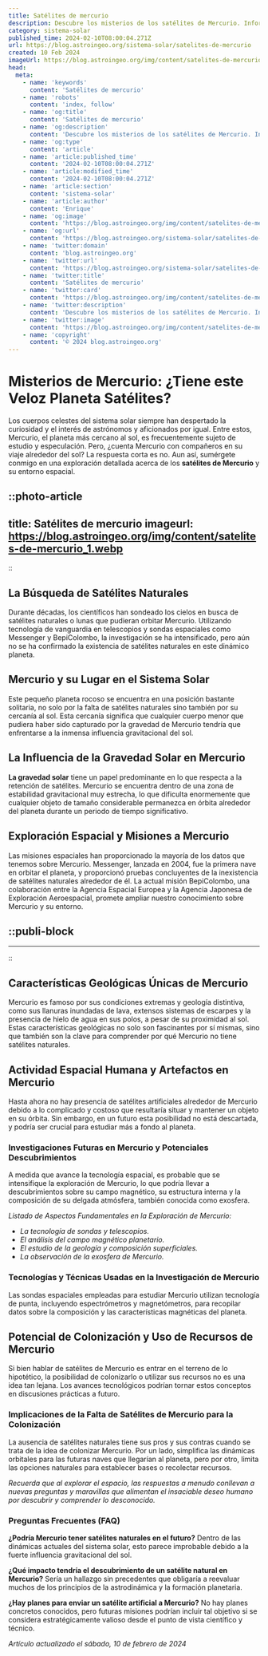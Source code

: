 ```yaml
---
title: Satélites de mercurio
description: Descubre los misterios de los satélites de Mercurio. Información actualizada y detallada para aficionados y expertos en astronomía.
category: sistema-solar
published_time: 2024-02-10T08:00:04.271Z
url: https://blog.astroingeo.org/sistema-solar/satelites-de-mercurio
created: 10 Feb 2024
imageUrl: https://blog.astroingeo.org/img/content/satelites-de-mercurio_1.webp
head:
  meta:
    - name: 'keywords'
      content: 'Satélites de mercurio'
    - name: 'robots'
      content: 'index, follow'
    - name: 'og:title'
      content: 'Satélites de mercurio'
    - name: 'og:description'
      content: 'Descubre los misterios de los satélites de Mercurio. Información actualizada y detallada para aficionados y expertos en astronomía.'
    - name: 'og:type'
      content: 'article'
    - name: 'article:published_time'
      content: '2024-02-10T08:00:04.271Z'
    - name: 'article:modified_time'
      content: '2024-02-10T08:00:04.271Z'
    - name: 'article:section'
      content: 'sistema-solar'
    - name: 'article:author'
      content: 'Enrique'
    - name: 'og:image'
      content: 'https://blog.astroingeo.org/img/content/satelites-de-mercurio_1.webp'
    - name: 'og:url'
      content: 'https://blog.astroingeo.org/sistema-solar/satelites-de-mercurio'
    - name: 'twitter:domain'
      content: 'blog.astroingeo.org'
    - name: 'twitter:url'
      content: 'https://blog.astroingeo.org/sistema-solar/satelites-de-mercurio'
    - name: 'twitter:title'
      content: 'Satélites de mercurio'
    - name: 'twitter:card'
      content: 'https://blog.astroingeo.org/img/content/satelites-de-mercurio_1.webp'
    - name: 'twitter:description'
      content: 'Descubre los misterios de los satélites de Mercurio. Información actualizada y detallada para aficionados y expertos en astronomía.'
    - name: 'twitter:image'
      content: 'https://blog.astroingeo.org/img/content/satelites-de-mercurio_1.webp'
    - name: 'copyright'
      content: '© 2024 blog.astroingeo.org'
---
```

# Misterios de Mercurio: ¿Tiene este Veloz Planeta Satélites?

Los cuerpos celestes del sistema solar siempre han despertado la curiosidad y el interés de astrónomos y aficionados por igual. Entre estos, Mercurio, el planeta más cercano al sol, es frecuentemente sujeto de estudio y especulación. Pero, ¿cuenta Mercurio con compañeros en su viaje alrededor del sol? La respuesta corta es no. Aun así, sumérgete conmigo en una exploración detallada acerca de los **satélites de Mercurio** y su entorno espacial.


::photo-article
---
title: Satélites de mercurio
imageurl: https://blog.astroingeo.org/img/content/satelites-de-mercurio_1.webp
---
::


## La Búsqueda de Satélites Naturales

Durante décadas, los científicos han sondeado los cielos en busca de satélites naturales o lunas que pudieran orbitar Mercurio. Utilizando tecnología de vanguardia en telescopios y sondas espaciales como Messenger y BepiColombo, la investigación se ha intensificado, pero aún no se ha confirmado la existencia de satélites naturales en este dinámico planeta.

## Mercurio y su Lugar en el Sistema Solar

Este pequeño planeta rocoso se encuentra en una posición bastante solitaria, no solo por la falta de satélites naturales sino también por su cercanía al sol. Esta cercanía significa que cualquier cuerpo menor que pudiera haber sido capturado por la gravedad de Mercurio tendría que enfrentarse a la inmensa influencia gravitacional del sol.

## La Influencia de la Gravedad Solar en Mercurio

**La gravedad solar** tiene un papel predominante en lo que respecta a la retención de satélites. Mercurio se encuentra dentro de una zona de estabilidad gravitacional muy estrecha, lo que dificulta enormemente que cualquier objeto de tamaño considerable permanezca en órbita alrededor del planeta durante un periodo de tiempo significativo.

## Exploración Espacial y Misiones a Mercurio

Las misiones espaciales han proporcionado la mayoría de los datos que tenemos sobre Mercurio. Messenger, lanzada en 2004, fue la primera nave en orbitar el planeta, y proporcionó pruebas concluyentes de la inexistencia de satélites naturales alrededor de él. La actual misión BepiColombo, una colaboración entre la Agencia Espacial Europea y la Agencia Japonesa de Exploración Aeroespacial, promete ampliar nuestro conocimiento sobre Mercurio y su entorno.


  ::publi-block
  ---
  ---
  ::
  
  
## Características Geológicas Únicas de Mercurio

Mercurio es famoso por sus condiciones extremas y geología distintiva, como sus llanuras inundadas de lava, extensos sistemas de escarpes y la presencia de hielo de agua en sus polos, a pesar de su proximidad al sol. Estas características geológicas no solo son fascinantes por sí mismas, sino que también son la clave para comprender por qué Mercurio no tiene satélites naturales.

## Actividad Espacial Humana y Artefactos en Mercurio

Hasta ahora no hay presencia de satélites artificiales alrededor de Mercurio debido a lo complicado y costoso que resultaría situar y mantener un objeto en su órbita. Sin embargo, en un futuro esta posibilidad no está descartada, y podría ser crucial para estudiar más a fondo al planeta.

### Investigaciones Futuras en Mercurio y Potenciales Descubrimientos

A medida que avance la tecnología espacial, es probable que se intensifique la exploración de Mercurio, lo que podría llevar a descubrimientos sobre su campo magnético, su estructura interna y la composición de su delgada atmósfera, también conocida como exosfera.

*Listado de Aspectos Fundamentales en la Exploración de Mercurio:*
- *La tecnología de sondas y telescopios.*
- *El análisis del campo magnético planetario.*
- *El estudio de la geología y composición superficiales.*
- *La observación de la exosfera de Mercurio.*

### Tecnologías y Técnicas Usadas en la Investigación de Mercurio

Las sondas espaciales empleadas para estudiar Mercurio utilizan tecnología de punta, incluyendo espectrómetros y magnetómetros, para recopilar datos sobre la composición y las características magnéticas del planeta.

## Potencial de Colonización y Uso de Recursos de Mercurio

Si bien hablar de satélites de Mercurio es entrar en el terreno de lo hipotético, la posibilidad de colonizarlo o utilizar sus recursos no es una idea tan lejana. Los avances tecnológicos podrían tornar estos conceptos en discusiones prácticas a futuro.

### Implicaciones de la Falta de Satélites de Mercurio para la Colonización

La ausencia de satélites naturales tiene sus pros y sus contras cuando se trata de la idea de colonizar Mercurio. Por un lado, simplifica las dinámicas orbitales para las futuras naves que llegarían al planeta, pero por otro, limita las opciones naturales para establecer bases o recolectar recursos.

_Recuerda que al explorar el espacio, las respuestas a menudo conllevan a nuevas preguntas y maravillas que alimentan el insaciable deseo humano por descubrir y comprender lo desconocido._

### Preguntas Frecuentes (FAQ)

**¿Podría Mercurio tener satélites naturales en el futuro?**
Dentro de las dinámicas actuales del sistema solar, esto parece improbable debido a la fuerte influencia gravitacional del sol.

**¿Qué impacto tendría el descubrimiento de un satélite natural en Mercurio?**
Sería un hallazgo sin precedentes que obligaría a reevaluar muchos de los principios de la astrodinámica y la formación planetaria.

**¿Hay planes para enviar un satélite artificial a Mercurio?**
No hay planes concretos conocidos, pero futuras misiones podrían incluir tal objetivo si se considera estratégicamente valioso desde el punto de vista científico y técnico.

_Artículo actualizado el sábado, 10 de febrero de 2024_
